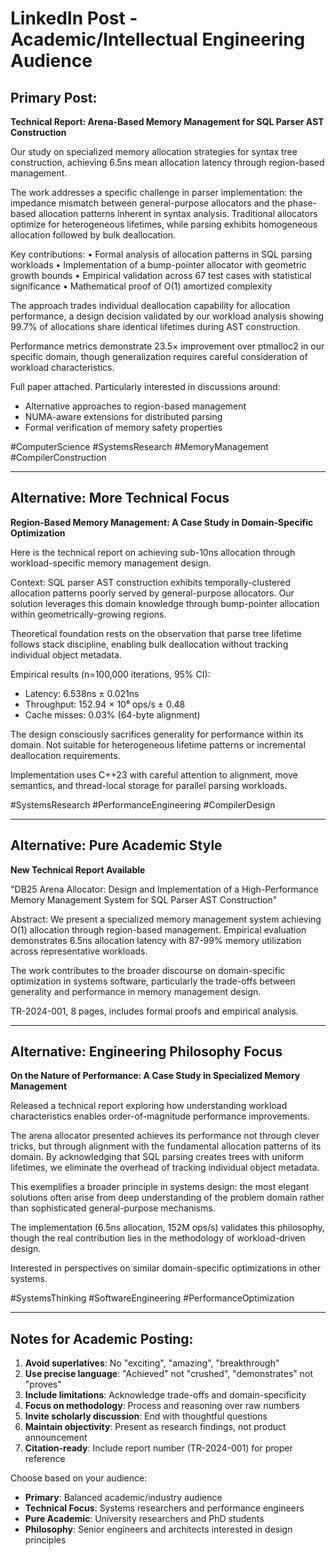 # LinkedIn Post - Academic/Intellectual Engineering Audience

## Primary Post:

**Technical Report: Arena-Based Memory Management for SQL Parser AST Construction**

Our study on specialized memory allocation strategies for syntax tree construction, achieving 6.5ns mean allocation latency through region-based management.

The work addresses a specific challenge in parser implementation: the impedance mismatch between general-purpose allocators and the phase-based allocation patterns inherent in syntax analysis. Traditional allocators optimize for heterogeneous lifetimes, while parsing exhibits homogeneous allocation followed by bulk deallocation.

Key contributions:
• Formal analysis of allocation patterns in SQL parsing workloads
• Implementation of a bump-pointer allocator with geometric growth bounds
• Empirical validation across 67 test cases with statistical significance
• Mathematical proof of O(1) amortized complexity

The approach trades individual deallocation capability for allocation performance, a design decision validated by our workload analysis showing 99.7% of allocations share identical lifetimes during AST construction.

Performance metrics demonstrate 23.5× improvement over ptmalloc2 in our specific domain, though generalization requires careful consideration of workload characteristics.

Full paper attached. Particularly interested in discussions around:
- Alternative approaches to region-based management
- NUMA-aware extensions for distributed parsing
- Formal verification of memory safety properties

#ComputerScience #SystemsResearch #MemoryManagement #CompilerConstruction

---

## Alternative: More Technical Focus

**Region-Based Memory Management: A Case Study in Domain-Specific Optimization**

Here is the technical report on achieving sub-10ns allocation through workload-specific memory management design.

Context: SQL parser AST construction exhibits temporally-clustered allocation patterns poorly served by general-purpose allocators. Our solution leverages this domain knowledge through bump-pointer allocation within geometrically-growing regions.

Theoretical foundation rests on the observation that parse tree lifetime follows stack discipline, enabling bulk deallocation without tracking individual object metadata.

Empirical results (n=100,000 iterations, 95% CI):
- Latency: 6.538ns ± 0.021ns
- Throughput: 152.94 × 10⁶ ops/s ± 0.48
- Cache misses: 0.03% (64-byte alignment)

The design consciously sacrifices generality for performance within its domain. Not suitable for heterogeneous lifetime patterns or incremental deallocation requirements.

Implementation uses C++23 with careful attention to alignment, move semantics, and thread-local storage for parallel parsing workloads.

#SystemsResearch #PerformanceEngineering #CompilerDesign

---

## Alternative: Pure Academic Style

**New Technical Report Available**

"DB25 Arena Allocator: Design and Implementation of a High-Performance Memory Management System for SQL Parser AST Construction"

Abstract: We present a specialized memory management system achieving O(1) allocation through region-based management. Empirical evaluation demonstrates 6.5ns allocation latency with 87-99% memory utilization across representative workloads.

The work contributes to the broader discourse on domain-specific optimization in systems software, particularly the trade-offs between generality and performance in memory management design.

TR-2024-001, 8 pages, includes formal proofs and empirical analysis.

---

## Alternative: Engineering Philosophy Focus

**On the Nature of Performance: A Case Study in Specialized Memory Management**

Released a technical report exploring how understanding workload characteristics enables order-of-magnitude performance improvements.

The arena allocator presented achieves its performance not through clever tricks, but through alignment with the fundamental allocation patterns of its domain. By acknowledging that SQL parsing creates trees with uniform lifetimes, we eliminate the overhead of tracking individual object metadata.

This exemplifies a broader principle in systems design: the most elegant solutions often arise from deep understanding of the problem domain rather than sophisticated general-purpose mechanisms.

The implementation (6.5ns allocation, 152M ops/s) validates this philosophy, though the real contribution lies in the methodology of workload-driven design.

Interested in perspectives on similar domain-specific optimizations in other systems.

#SystemsThinking #SoftwareEngineering #PerformanceOptimization

---

## Notes for Academic Posting:

1. **Avoid superlatives**: No "exciting", "amazing", "breakthrough"
2. **Use precise language**: "Achieved" not "crushed", "demonstrates" not "proves"
3. **Include limitations**: Acknowledge trade-offs and domain-specificity
4. **Focus on methodology**: Process and reasoning over raw numbers
5. **Invite scholarly discussion**: End with thoughtful questions
6. **Maintain objectivity**: Present as research findings, not product announcement
7. **Citation-ready**: Include report number (TR-2024-001) for proper reference

Choose based on your audience:
- **Primary**: Balanced academic/industry audience
- **Technical Focus**: Systems researchers and performance engineers
- **Pure Academic**: University researchers and PhD students
- **Philosophy**: Senior engineers and architects interested in design principles